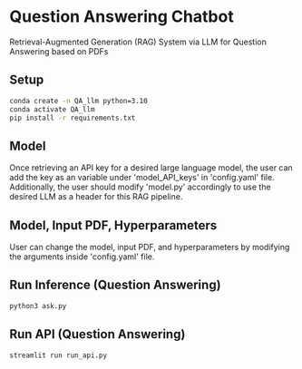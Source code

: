 # Question Answering Chatbot
Retrieval-Augmented Generation (RAG) System via LLM for Question Answering based on PDFs

## Setup
```bash
conda create -n QA_llm python=3.10
conda activate QA_llm
pip install -r requirements.txt
```

## Model
Once retrieving an API key for a desired large language model, the user can add the key as an variable under 'model_API_keys' in 'config.yaml' file.
Additionally, the user should modify 'model.py' accordingly to use the desired LLM as a header for this RAG pipeline.

## Model, Input PDF, Hyperparameters
User can change the model, input PDF, and hyperparameters by modifying the arguments inside 'config.yaml' file.

## Run Inference (Question Answering)
```bash
python3 ask.py
```

## Run API (Question Answering)
```bash
streamlit run run_api.py
```